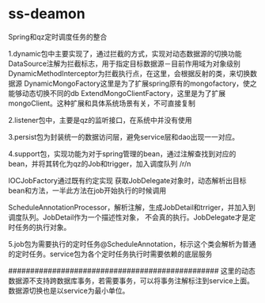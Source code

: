 # ss-deamon
Spring和qz定时调度任务的整合

1.dynamic包中主要实现了，通过拦截的方式，实现对动态数据源的切换功能
  DataSource注解为拦截标志，用于指定目标数据源－目前作用域为对象级别
  DynamicMethodInterceptor为拦截执行点，在这里，会根据反射的类，来切换数据源
  DynamicMongoFactory这里是为了扩展spring原有的mongofactory，使之能够动态切换不同的db
  ExtendMongoClientFactory，这里是为了扩展mongoClient。这种扩展和具体系统场景有关，不可直接复制
  
2.listener包中，主要是qz的监听接口，在系统中并没有使用

3.persist包为封装统一的数据访问层，避免service层和dao出现一一对应。

4.support包，实现功能为对于spring管理的bean，通过注解查找到对应的bean，并将其转化为qz的Job和trigger，加入调度队列 /r/n

  IOCJobFactory通过既有约定实现 获取JobDelegate对象时，动态解析出目标bean和方法，一半此方法在job开始执行的时候调用
  
  ScheduleAnnotationProcessor，解析注解，生成JobDetail和trriger，并加入到调度队列。JobDetail作为一个描述性对象，
  不会真的执行。JobDelegate才是定时任务的执行对象。
  
5.job包为需要执行的定时任务@ScheduleAnnotation，标示这个类会解析为普通的定时任务。service包为各个定时任务执行时需要依赖的底层服务

################################################
这里的动态数据源不支持跨数据库事务，若需要事务，可以将事务注解标注到service上面。数据源切换也是以service为最小单位。
  
  

